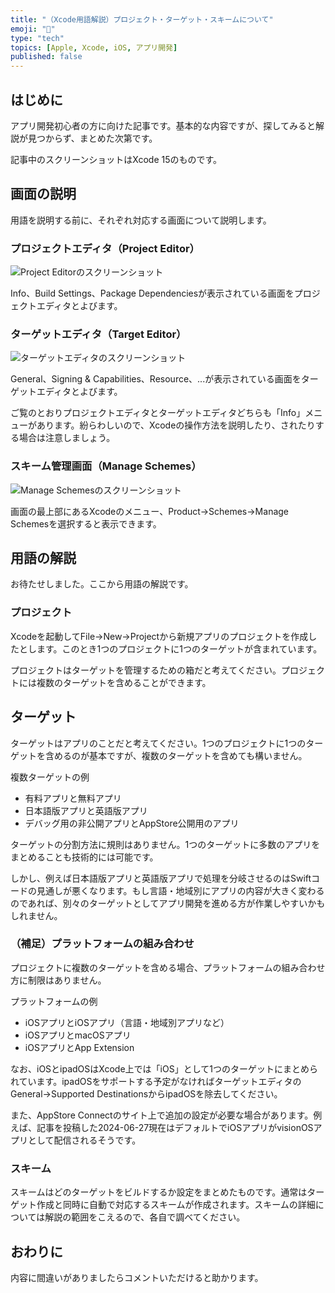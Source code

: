 ```yaml
---
title: "（Xcode用語解説）プロジェクト・ターゲット・スキームについて"
emoji: "👻"
type: "tech"
topics: [Apple, Xcode, iOS, アプリ開発]
published: false
---
```

## はじめに

アプリ開発初心者の方に向けた記事です。基本的な内容ですが、探してみると解説が見つからず、まとめた次第です。

記事中のスクリーンショットはXcode 15のものです。

## 画面の説明

用語を説明する前に、それぞれ対応する画面について説明します。

### プロジェクトエディタ（Project Editor）

![Project Editorのスクリーンショット]()

Info、Build Settings、Package Dependenciesが表示されている画面をプロジェクトエディタとよびます。

### ターゲットエディタ（Target Editor）

![ターゲットエディタのスクリーンショット]()

General、Signing & Capabilities、Resource、...が表示されている画面をターゲットエディタとよびます。

ご覧のとおりプロジェクトエディタとターゲットエディタどちらも「Info」メニューがあります。紛らわしいので、Xcodeの操作方法を説明したり、されたりする場合は注意しましょう。

### スキーム管理画面（Manage Schemes）

![Manage Schemesのスクリーンショット]()

画面の最上部にあるXcodeのメニュー、Product→Schemes→Manage Schemesを選択すると表示できます。

## 用語の解説

お待たせしました。ここから用語の解説です。

### プロジェクト

Xcodeを起動してFile→New→Projectから新規アプリのプロジェクトを作成したとします。このとき1つのプロジェクトに1つのターゲットが含まれています。

プロジェクトはターゲットを管理するための箱だと考えてください。プロジェクトには複数のターゲットを含めることができます。

## ターゲット

ターゲットはアプリのことだと考えてください。1つのプロジェクトに1つのターゲットを含めるのが基本ですが、複数のターゲットを含めても構いません。

複数ターゲットの例

- 有料アプリと無料アプリ
- 日本語版アプリと英語版アプリ
- デバッグ用の非公開アプリとAppStore公開用のアプリ

ターゲットの分割方法に規則はありません。1つのターゲットに多数のアプリをまとめることも技術的には可能です。

しかし、例えば日本語版アプリと英語版アプリで処理を分岐させるのはSwiftコードの見通しが悪くなります。もし言語・地域別にアプリの内容が大きく変わるのであれば、別々のターゲットとしてアプリ開発を進める方が作業しやすいかもしれません。

### （補足）プラットフォームの組み合わせ

プロジェクトに複数のターゲットを含める場合、プラットフォームの組み合わせ方に制限はありません。

プラットフォームの例

- iOSアプリとiOSアプリ（言語・地域別アプリなど）
- iOSアプリとmacOSアプリ
- iOSアプリとApp Extension

なお、iOSとipadOSはXcode上では「iOS」として1つのターゲットにまとめられています。ipadOSをサポートする予定がなければターゲットエディタのGeneral→Supported DestinationsからipadOSを除去してください。

また、AppStore Connectのサイト上で追加の設定が必要な場合があります。例えば、記事を投稿した2024-06-27現在はデフォルトでiOSアプリがvisionOSアプリとして配信されるそうです。

### スキーム

スキームはどのターゲットをビルドするか設定をまとめたものです。通常はターゲット作成と同時に自動で対応するスキームが作成されます。スキームの詳細については解説の範囲をこえるので、各自で調べてください。

## おわりに

内容に間違いがありましたらコメントいただけると助かります。
